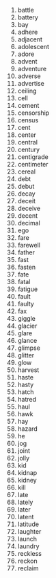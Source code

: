 1. battle
2. battery
3. bay
4. adhere
5. adjacent
6. adolescent
7. adore
8. advent
9. adventure
10. adverse
11. advertise
12. ceiling
13. cell
14. cement
15. censorship
16. census
17. cent
18. center
19. central
20. century
21. centigrade
22. centimeter
23. cereal
24. debt
25. debut
26. decay
27. deceit
28. deceive
29. decent
30. decimal
31. ego
32. fare
33. farewell
34. father
35. fast
36. fasten
37. fate
38. fatal
39. fatigue
40. fault
41. faulty
42. fax
43. giggle
44. glacier
45. glare
46. glance
47. glimpse
48. glitter
49. glow
50. harvest
51. haste
52. hasty
53. hatch
54. hatred
55. haul
56. hawk
57. hay
58. hazard
59. he
60. jog
61. joint
62. jolly
63. kid
64. kidnap
65. kidney
66. kill
67. late
68. lately
69. later
70. latent
71. latitude
72. laughter
73. launch
74. laundry
75. reckless
76. reckon
77. reclaim